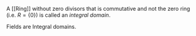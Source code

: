 A [[Ring]] without zero divisors that is commutative and not the zero ring (i.e. $R = \{0\}$) is called an *integral domain*.

Fields are Integral domains.